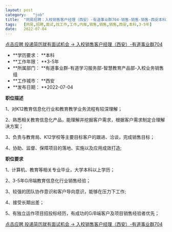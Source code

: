 ```yaml
---
layout:	post
category:	"job"
title:	"网易招聘：入校销售客户经理（西安）-有道事业群704-销售-销售-销售-西安本科3-5年"
tags:	[网易,招聘,面试,找工作,工作,内推,销售,销售,销售,西安,本科,3-5年]
date:	2022-07-04
---
```


[点击应聘 投递简历就有面试机会 ->  入校销售客户经理（西安）-有道事业群704](http://mobile.bole.netease.com/bole/boleDetail?id=41100&employeeId=346f03c3cda5f04c&key=all)



- **学历要求： **本科
- **工作年限： **3-5年
- **所属部门： **有道事业群-有道学习服务部-智慧教育产品部-入校业务销售组
- **工作城市： **西安
- **发布日期： **2022-07-04



**职位描述**



1、对K12教育信息化行业和教育教学业务流程有较深理解；

2、熟悉相关教育信息化产品，能理解并挖掘客户需求，根据客户需求制定合理解决方案；

3、负责与教育局、K12学校等主要目标客户的跟进、洽谈，完成销售目标；

4、协助、监督、保障项目的落地、实施以及应用成效打造;



**职位要求**



1、计算机、教育等相关专业毕业，大学本科以上学历；

2、3-5年G/B端教育信息化行业销售经验；

3、较强的团队协作意识和客户导向意识，能够在压力下工作;

4、接受长期出差；

5、有独立运作项目招投标经历，有成功的G/B端客户及项目销售经验者优先；



[点击应聘 投递简历就有面试机会 ->  入校销售客户经理（西安）-有道事业群704](http://mobile.bole.netease.com/bole/boleDetail?id=41100&employeeId=346f03c3cda5f04c&key=all)